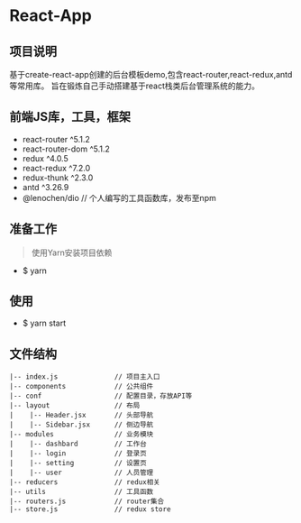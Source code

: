# React-App
## 项目说明
基于create-react-app创建的后台模板demo,包含react-router,react-redux,antd等常用库。
旨在锻炼自己手动搭建基于react栈类后台管理系统的能力。
## 前端JS库，工具，框架
- react-router ^5.1.2
- react-router-dom ^5.1.2
- redux ^4.0.5
- react-redux ^7.2.0
- redux-thunk ^2.3.0
- antd ^3.26.9
- @lenochen/dio // 个人编写的工具函数库，发布至npm
## 准备工作
> 使用Yarn安装项目依赖
- $ yarn
## 使用
- $ yarn start
## 文件结构
    |-- index.js              // 项目主入口
    |-- components            // 公共组件
    |-- conf                  // 配置目录，存放API等
    |-- layout                // 布局
    |    |-- Header.jsx       // 头部导航
    |    |-- Sidebar.jsx      // 侧边导航
    |-- modules               // 业务模块
    |    |-- dashbard         // 工作台
    |    |-- login            // 登录页
    |    |-- setting          // 设置页
    |    |-- user             // 人员管理
    |-- reducers              // redux相关
    |-- utils                 // 工具函数
    |-- routers.js            // router集合
    |-- store.js              // redux store
